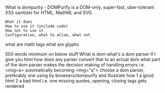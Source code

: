 What is dompurity - DOMPurify is a DOM-only, super-fast, uber-tolerant XSS sanitizer for HTML, MathML and SVG.

    What it does
    How to use it (include code)
    How not to use it
    Configuration, what to allow, what not
what are math tags
what are glyphs

500 words minimum on below stuff
WHat is dom
what's a dom parser
if I give you html
how does any parser convert that to an actual dom
what part of the dom parser makes the decision making of handling errors i.e. <img=a> automatically becoming <img="a">
choose a dom parser, preferably one using by browsers/dompurify and illustrate how 
1 a good html
2 a bad html i.e. one missing quotes, opening, closing tags
gets rendered